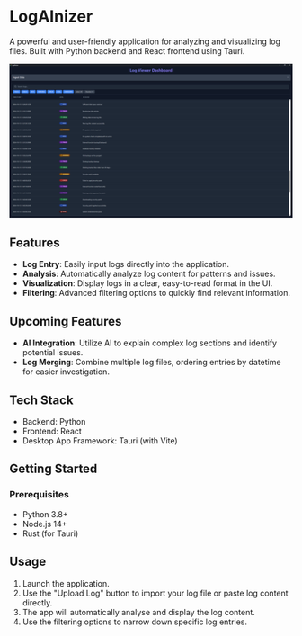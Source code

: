 # LogAInizer

A powerful and user-friendly application for analyzing and visualizing log files. Built with Python backend and React frontend using Tauri.

![LogAInizer](https://raw.githubusercontent.com/jordan-dalby/LogAInizer/refs/heads/main/images/logainizer-dashboard.png "LogAInizer")


## Features

- **Log Entry**: Easily input logs directly into the application.
- **Analysis**: Automatically analyze log content for patterns and issues.
- **Visualization**: Display logs in a clear, easy-to-read format in the UI.
- **Filtering**: Advanced filtering options to quickly find relevant information.

## Upcoming Features

- **AI Integration**: Utilize AI to explain complex log sections and identify potential issues.
- **Log Merging**: Combine multiple log files, ordering entries by datetime for easier investigation.

## Tech Stack

- Backend: Python
- Frontend: React
- Desktop App Framework: Tauri (with Vite)

## Getting Started

### Prerequisites

- Python 3.8+
- Node.js 14+
- Rust (for Tauri)

## Usage

1. Launch the application.
2. Use the "Upload Log" button to import your log file or paste log content directly.
3. The app will automatically analyse and display the log content.
4. Use the filtering options to narrow down specific log entries.